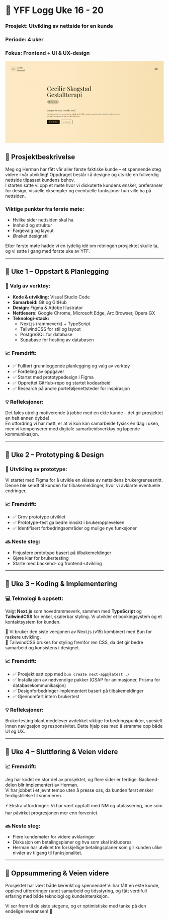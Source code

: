 # 📌 YFF Logg Uke 16 - 20  
### Prosjekt: Utvikling av nettside for en kunde  
### Periode: 4 uker  
### Fokus: Frontend + UI & UX-design  

![Prosjektbanner](./image.png)  

## 📝 Prosjektbeskrivelse  
Meg og Herman har fått vår aller første faktiske kunde – et spennende steg videre i vår utvikling! Oppdraget består i å designe og utvikle en fullverdig nettside tilpasset kundens behov.  
I starten satte vi opp et møte hvor vi diskuterte kundens ønsker, preferanser for design, visuelle eksempler og eventuelle funksjoner hun ville ha på nettsiden.  

### Viktige punkter fra første møte:  
- Hvilke sider nettsiden skal ha  
- Innhold og struktur  
- Fargevalg og layout  
- Ønsket designstil  

Etter første møte hadde vi en tydelig idé om retningen prosjektet skulle ta, og vi satte i gang med første uke av YFF.  

---

## 📌 Uke 1 – Oppstart & Planlegging  
### 🔧 Valg av verktøy:  
- **Kode & utvikling:** Visual Studio Code  
- **Samarbeid:** Git og GitHub  
- **Design:** Figma & Adobe Illustrator  
- **Nettlesere:** Google Chrome, Microsoft Edge, Arc Browser, Opera GX  
- **Teknologi-stack:**  
  - Next.js (rammeverk) + TypeScript  
  - TailwindCSS for stil og layout  
  - PostgreSQL for database  
  - Supabase for hosting av databasen  

### 📈 Fremdrift:  
- ✅ Fullført grunnleggende planlegging og valg av verktøy  
- ✅ Fordeling av oppgaver  
- ✅ Startet med prototypedesign i Figma  
- ✅ Opprettet GitHub-repo og startet kodearbeid  
- ✅ Research på andre porteføljenettsteder for inspirasjon  

### 💡 Refleksjoner:  
Det føles utrolig motiverende å jobbe med en ekte kunde – det gir prosjektet en helt annen dybde!  
En utfordring vi har møtt, er at vi kun kan samarbeide fysisk én dag i uken, men vi kompenserer med digitale samarbeidsverktøy og løpende kommunikasjon.  

---

## 📌 Uke 2 – Prototyping & Design  
### 🎨 Utvikling av prototype:  
Vi startet med Figma for å utvikle en skisse av nettsidens brukergrensesnitt. Denne ble sendt til kunden for tilbakemeldinger, hvor vi avklarte eventuelle endringer.  

### 📈 Fremdrift:  
- ✅ Grov prototype utviklet  
- ✅ Prototype-test ga bedre innsikt i brukeropplevelsen  
- ✅ Identifisert forbedringsområder og mulige nye funksjoner  

### 🔜 Neste steg:  
- Finjustere prototype basert på tilbakemeldinger  
- Gjøre klar for brukertesting  
- Starte med backend- og frontend-utvikling  

---

## 📌 Uke 3 – Koding & Implementering  
### 💻 Teknologi & oppsett:  
Valgt **Next.js** som hovedrammeverk, sammen med **TypeScript** og **TailwindCSS** for enkel, skalerbar styling. Vi utvikler et bookingsystem og et kontaktsystem for kunden.  

🚀 Vi bruker den siste versjonen av Next.js (v15) kombinert med Bun for raskere utvikling.  
🎨 TailwindCSS brukes for styling fremfor ren CSS, da det gir bedre samarbeid og konsistens i designet.  

### 📈 Fremdrift:  
- ✅ Prosjekt satt opp med `bun create next-app@latest ./`  
- ✅ Installasjon av nødvendige pakker (GSAP for animasjoner, Prisma for databasekommunikasjon)  
- ✅ Designforbedringer implementert basert på tilbakemeldinger  
- ✅ Gjennomført intern brukertest  

### 💡 Refleksjoner:  
Brukertesting blant medelever avdekket viktige forbedringspunkter, spesielt innen navigasjon og responsivitet. Dette hjalp oss med å stramme opp både UI og UX.  

---

## 📌 Uke 4 – Sluttføring & Veien videre  
### 📈 Fremdrift:  
Jeg har kodet en stor del av prosjektet, og flere sider er ferdige. Backend-delen blir implementert av Herman.  
Vi har jobbet i et jevnt tempo uten å presse oss, da kunden først ønsker ferdigstillelse til sommeren.  

⚡ Ekstra utfordringer: Vi har vært opptatt med NM og utplassering, noe som har påvirket progresjonen mer enn forventet.  

### 🔜 Neste steg:  
- Flere kundemøter for videre avklaringer  
- Diskusjon om betalingsplaner og hva som skal inkluderes  
- Herman har utviklet tre forskjellige betalingsplaner som gir kunden ulike nivåer av tilgang til funksjonalitet.  

---

## 🏁 Oppsummering & Veien videre  
Prosjektet har vært både lærerikt og spennende! Vi har fått en ekte kunde, opplevd utfordringer rundt samarbeid og tidsstyring, og fått verdifull erfaring med både teknologi og kundeinteraksjon.  

Vi ser frem til de siste stegene, og er optimistiske med tanke på den endelige leveransen! 🚀  
